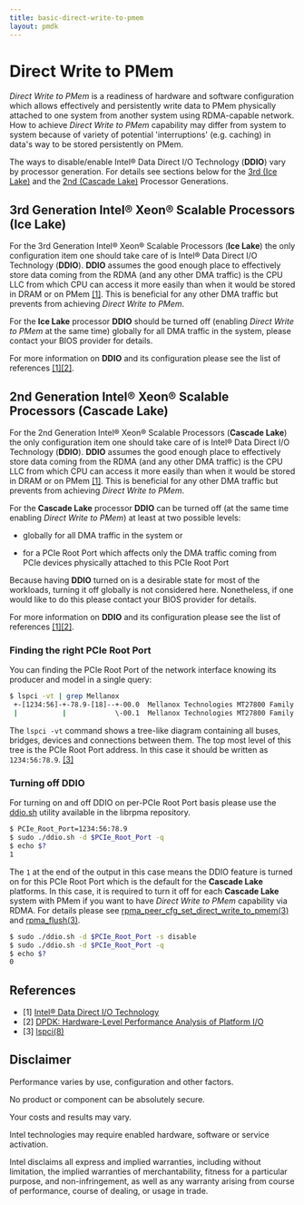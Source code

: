 ```yaml
---
title: basic-direct-write-to-pmem
layout: pmdk
---
```


# Direct Write to PMem

*Direct Write to PMem* is a readiness of hardware and software configuration which allows effectively and persistently write data to PMem physically attached to one system from another system using RDMA-capable network. How to achieve *Direct Write to PMem* capability may differ from system to system because of variety of potential 'interruptions' (e.g. caching) in data's way to be stored persistently on PMem.

The ways to disable/enable Intel&reg; Data Direct I/O Technology (**DDIO**) vary by processor generation.
For details see sections below for the [3rd (Ice Lake)](#3rd-generation-intelreg-xeonreg-scalable-processors-ice-lake) and the [2nd (Cascade Lake)](#2nd-generation-intelreg-xeonreg-scalable-processors-cascade-lake) Processor Generations.

## 3rd Generation Intel&reg; Xeon&reg; Scalable Processors (**Ice Lake**)

For the 3rd Generation Intel&reg; Xeon&reg; Scalable Processors (**Ice Lake**) the only configuration item one should take care of is Intel&reg; Data Direct I/O Technology (**DDIO**). **DDIO** assumes the good enough place to effectively store data coming from the RDMA (and any other DMA traffic) is the CPU LLC from which CPU can access it more easily than when it would be stored in DRAM or on PMem [[1]][ddio]. This is beneficial for any other DMA traffic but prevents from achieving *Direct Write to PMem*.

For the **Ice Lake** processor **DDIO** should be turned off (enabling *Direct Write to PMem* at the same time) globally for all DMA traffic in the system, please contact your BIOS provider for details.

For more information on **DDIO** and its configuration please see the list of references [[1]][ddio][[2]][dpdk].

## 2nd Generation Intel&reg; Xeon&reg; Scalable Processors (**Cascade Lake**)

For the 2nd Generation Intel&reg; Xeon&reg; Scalable Processors (**Cascade Lake**) the only configuration item one should take care of is Intel&reg; Data Direct I/O Technology (**DDIO**). **DDIO** assumes the good enough place to effectively store data coming from the RDMA (and any other DMA traffic) is the CPU LLC from which CPU can access it more easily than when it would be stored in DRAM or on PMem [[1]][ddio]. This is beneficial for any other DMA traffic but prevents from achieving *Direct Write to PMem*.

For the **Cascade Lake** processor **DDIO** can be turned off (at the same time enabling *Direct Write to PMem*) at least at two possible levels:

- globally for all DMA traffic in the system or

- for a PCIe Root Port which affects only the DMA traffic coming from PCIe devices physically attached to this PCIe Root Port

Because having **DDIO** turned on is a desirable state for most of the workloads, turning it off globally is not considered here. Nonetheless, if one would like to do this please contact your BIOS provider for details.

For more information on **DDIO** and its configuration please see the list of references [[1]][ddio][[2]][dpdk].

### Finding the right PCIe Root Port

You can finding the PCIe Root Port of the network interface knowing its producer and model in a single query:

```sh
$ lspci -vt | grep Mellanox
 +-[1234:56]-+-78.9-[18]--+-00.0  Mellanox Technologies MT27800 Family [ConnectX-5]
 |           |            \-00.1  Mellanox Technologies MT27800 Family [ConnectX-5]
```

The `lspci -vt` command shows a tree-like diagram containing all buses, bridges, devices and connections between them. The top most level of this tree is the PCIe Root Port address. In this case it should be written as `1234:56:78.9`. [[3]][lspci]

### Turning off DDIO

For turning on and off DDIO on per-PCIe Root Port basis please use the [ddio.sh](https://github.com/pmem/rpma/blob/master/tools/ddio.sh) utility available in the librpma repository.

```sh
$ PCIe_Root_Port=1234:56:78.9
$ sudo ./ddio.sh -d $PCIe_Root_Port -q
$ echo $?
1
```

The `1` at the end of the output in this case means the DDIO feature is turned on for this PCIe Root Port which is the default for the **Cascade Lake** platforms. In this case, it is required to turn it off for each **Cascade Lake** system with PMem if you want to have *Direct Write to PMem* capability via RDMA. For details please see [rpma_peer_cfg_set_direct_write_to_pmem(3)](https://pmem.io/rpma/manpages/master/rpma_peer_cfg_set_direct_write_to_pmem.3) and [rpma_flush(3)](https://pmem.io/rpma/manpages/master/rpma_flush.3).

```sh
$ sudo ./ddio.sh -d $PCIe_Root_Port -s disable
$ sudo ./ddio.sh -d $PCIe_Root_Port -q
$ echo $?
0
```

## References

* [1] [Intel&reg; Data Direct I/O Technology][ddio]
* [2] [DPDK: Hardware-Level Performance Analysis of Platform I/O][dpdk]
* [3] [lspci(8)][lspci]

[ddio]: https://www.intel.co.uk/content/www/uk/en/io/data-direct-i-o-technology.html
[dpdk]: https://www.dpdk.org/wp-content/uploads/sites/35/2018/09/Roman-Sudarikov-DPDK_PRC_Summit_Sudarikov.pptx
[lspci]: https://man7.org/linux/man-pages/man8/lspci.8.html

## Disclaimer

Performance varies by use, configuration and other factors.

No product or component can be absolutely secure.

Your costs and results may vary.

Intel technologies may require enabled hardware, software or service activation.

Intel disclaims all express and implied warranties, including without limitation, the implied warranties of merchantability, fitness for a particular purpose, and non-infringement, as well as any warranty arising from course of performance, course of dealing, or usage in trade.
